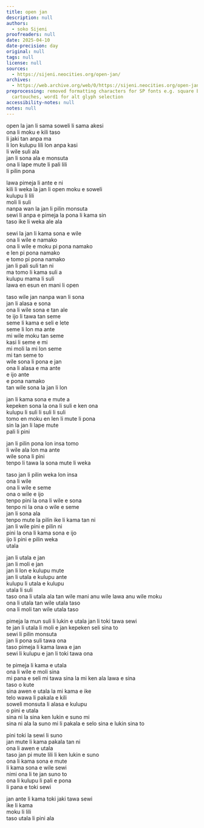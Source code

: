 ```yaml
---
title: open jan
description: null
authors:
  - soko Sijeni
proofreaders: null
date: 2025-04-10
date-precision: day
original: null
tags: null
license: null
sources:
  - https://sijeni.neocities.org/open-jan/
archives:
  - https://web.archive.org/web/0/https://sijeni.neocities.org/open-jan/
preprocessing: removed formatting characters for SP fonts e.g. square brackets for
  cartouches, word1 for alt glyph selection
accessibility-notes: null
notes: null
---
```


open la jan li sama soweli li sama akesi  
ona li moku e kili taso  
li jaki tan anpa ma  
li lon kulupu lili lon anpa kasi  
li wile suli ala  
jan li sona ala e monsuta  
ona li lape mute li pali lili  
li pilin pona

lawa pimeja li ante e ni  
kili li weka la jan li open moku e soweli  
kulupu li lili  
moli li suli  
nanpa wan la jan li pilin monsuta  
sewi li anpa e pimeja la pona li kama sin  
taso ike li weka ale ala

sewi la jan li kama sona e wile  
ona li wile e namako  
ona li wile e moku pi pona namako  
e len pi pona namako  
e tomo pi pona namako  
jan li pali suli tan ni  
ma tomo li kama suli a  
kulupu mama li suli  
lawa en esun en mani li open

taso wile jan nanpa wan li sona  
jan li alasa e sona  
ona li wile sona e tan ale  
te ijo li tawa tan seme  
seme li kama e seli e lete  
seme li lon ma ante  
mi wile moku tan seme  
kasi li seme e mi  
mi moli la mi lon seme  
mi tan seme to  
wile sona li pona e jan  
ona li alasa e ma ante  
e ijo ante  
e pona namako  
tan wile sona la jan li lon

jan li kama sona e mute a  
kepeken sona la ona li suli e ken ona  
kulupu li suli li suli li suli  
tomo en moku en len li mute li pona  
sin la jan li lape mute  
pali li pini

jan li pilin pona lon insa tomo  
li wile ala lon ma ante  
wile sona li pini  
tenpo li tawa la sona mute li weka

taso jan li pilin weka lon insa  
ona li wile  
ona li wile e seme  
ona o wile e ijo  
tenpo pini la ona li wile e sona  
tenpo ni la ona o wile e seme  
jan li sona ala  
tenpo mute la pilin ike li kama tan ni  
jan li wile pini e pilin ni  
pini la ona li kama sona e ijo  
ijo li pini e pilin weka  
utala

jan li utala e jan  
jan li moli e jan  
jan li lon e kulupu mute  
jan li utala e kulupu ante  
kulupu li utala e kulupu  
utala li suli  
taso ona li utala ala tan wile mani anu wile lawa anu wile moku  
ona li utala tan wile utala taso  
ona li moli tan wile utala taso

pimeja la mun suli li lukin e utala jan li toki tawa sewi  
te jan li utala li moli e jan kepeken seli sina to  
sewi li pilin monsuta  
jan li pona suli tawa ona  
taso pimeja li kama lawa e jan  
sewi li kulupu e jan li toki tawa ona

te pimeja li kama e utala  
ona li wile e moli sina  
mi pana e seli mi tawa sina la mi ken ala lawa e sina  
taso o kute  
sina awen e utala la mi kama e ike  
telo wawa li pakala e kili  
soweli monsuta li alasa e kulupu  
o pini e utala  
sina ni la sina ken lukin e suno mi  
sina ni ala la suno mi li pakala e selo sina e lukin sina to

pini toki la sewi li suno  
jan mute li kama pakala tan ni  
ona li awen e utala  
taso jan pi mute lili li ken lukin e suno  
ona li kama sona e mute  
li kama sona e wile sewi  
nimi ona li te jan suno to  
ona li kulupu li pali e pona  
li pana e toki sewi

jan ante li kama toki jaki tawa sewi  
ike li kama  
moku li lili  
taso utala li pini ala  
